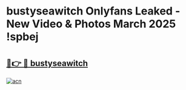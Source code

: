 # bustyseawitch Onlyfans Leaked - New Video & Photos March 2025 !spbej

# <h2><a href="https://y0utuu.iuczelnia.edu.pl?title=bustyseawitch&ref=spbej">🔗👉 🔴 bustyseawitch</a></h2>

[![acn](https://github.com/user-attachments/assets/0f9c940e-d8b0-45ae-aac7-cd30a18b3e1c)](https://y0utuu.iuczelnia.edu.pl?title=bustyseawitch&ref=spbej)

